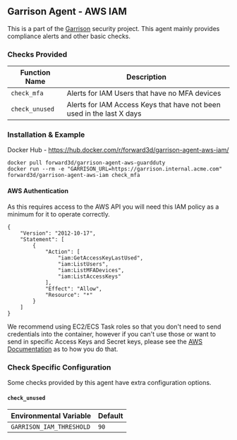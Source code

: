 Garrison Agent - AWS IAM
--

This is a part of the [Garrison](https://github.com/forward3d/garrison) security project. This agent mainly provides compliance alerts and other basic checks.

### Checks Provided

| Function Name | Description  |
| ------------- | ------------- |
| `check_mfa` | Alerts for IAM Users that have no MFA devices |
| `check_unused` | Alerts for IAM Access Keys that have not been used in the last X days |

### Installation & Example

Docker Hub - https://hub.docker.com/r/forward3d/garrison-agent-aws-iam/

    docker pull forward3d/garrison-agent-aws-guardduty
    docker run --rm -e "GARRISON_URL=https://garrison.internal.acme.com" forward3d/garrison-agent-aws-iam check_mfa

#### AWS Authentication

As this requires access to the AWS API you will need this IAM policy as a minimum for it to operate correctly.

    {
        "Version": "2012-10-17",
        "Statement": [
            {
                "Action": [
                    "iam:GetAccessKeyLastUsed",
                    "iam:ListUsers",
                    "iam:ListMFADevices",
                    "iam:ListAccessKeys"
                ],
                "Effect": "Allow",
                "Resource": "*"
            }
        ]
    }

We recommend using EC2/ECS Task roles so that you don't need to send credentials into the container, however if you can't use those or want to send in specific Access Keys and Secret keys, please see the [AWS Documentation](https://docs.aws.amazon.com/sdk-for-ruby/v3/developer-guide/setup-config.html#aws-ruby-sdk-credentials-environment) as to how you do that.

### Check Specific Configuration

Some checks provided by this agent have extra configuration options.

#### `check_unused`

| Environmental Variable | Default |
| ------------- | ------------- |
| `GARRISON_IAM_THRESHOLD` | `90` |
